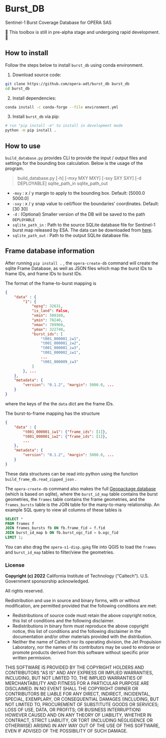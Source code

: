 # Burst_DB
Sentinel-1 Burst Coverage Database for OPERA SAS

🚨 This toolbox is still in pre-alpha stage and undergoing rapid development. 🚨

## How to install
Follow the steps below to install `burst_db` using conda environment.

1. Download source code:

```bash
git clone https://github.com/opera-adt/burst_db burst_db
cd burst_db
```

2. Install dependencies:

```bash
conda install -c conda-forge --file environment.yml
```

3. Install `burst_db` via pip:

```bash
# run "pip install -e" to install in development mode
python -m pip install .
```

## How to use
`build_database.py` provides CLI to provide the input / output files and settings for the bounding box calculation. Below is the usage of the program.

>build_database.py [-h] [-mxy MXY MXY] [-sxy SXY SXY] [-d DEPLOYABLE] sqlite_path_in sqlite_path_out

- `-mxy` : x / y margin to apply to the bounding box. Default: [5000.0 5000.0]
- `-sxy` : x / y snap value to ceil/floor the boundaries' coordinates. Default: [30 30]
- `-d` : (Optional) Smaller version of the DB will be saved to the path `DEPLOYABLE`
- `sqlite_path_in` : Path to the source SQLite database file for Sentinel-1 burst map released by ESA. The data can be downloaded from [here](https://sar-mpc.eu/files/S1_burstid_20220530.zip).
- `sqlite_path_out` : Path to the output SQLite database file.


## Frame database information

After running `pip install .` , the `opera-create-db` command will create the sqlite Frame Database, as well as JSON files which map the burst IDs to frame IDs, and frame IDs to burst IDs.

The format of the frame-to-burst mapping is
```json
{
    "data" : {
        "1": {
            "epsg": 32631,
            "is_land": False,
            "xmin": 500160,
            "ymin": 78240,
            "xmax": 789960,
            "ymax": 322740,
            "burst_ids": [
                "t001_000001_iw1",
                "t001_000001_iw2",
                "t001_000001_iw3",
                "t001_000002_iw1",
                ...
                "t001_000009_iw3"
            ]
        }, ...
    },
    "metadata": {
        "version": "0.1.2", "margin": 5000.0, ...
    }
}
```
where the keys of the the `data` dict are the frame IDs.

The burst-to-frame mapping has the structure
```json
{
    "data" : {
        "t001_000001_iw1": {"frame_ids": [1]},
        "t001_000001_iw2": {"frame_ids": [1]},
        ...
    },
    "metadata": {
        "version": "0.1.2", "margin": 5000.0, ...
    }
}
```
These data structures can be read into python using the function `build_frame_db.read_zipped_json` .

The `opera-create-db` command also makes the full [Geopackage database](https://www.geopackage.org/) (which is based on sqlite), where the `burst_id_map` table contains the burst geometries, the `frames` table contains the frame geometries, and the `frames_bursts` table is the JOIN table for the many-to-many relationship.
An example SQL query to view all columns of these tables is
```sql
SELECT *
FROM frames f
JOIN frames_bursts fb ON fb.frame_fid = f.fid
JOIN burst_id_map b ON fb.burst_ogc_fid = b.ogc_fid
LIMIT 1;
```
You can also drag the `opera-s1-disp.gpkg` file into QGIS to load the `frames` and `burst_id_map` tables to filter/view the geometries.


### License
**Copyright (c) 2022** California Institute of Technology (“Caltech”). U.S. Government
sponsorship acknowledged.

All rights reserved.

Redistribution and use in source and binary forms, with or without modification, are permitted provided
that the following conditions are met:
* Redistributions of source code must retain the above copyright notice, this list of conditions and
the following disclaimer.
* Redistributions in binary form must reproduce the above copyright notice, this list of conditions
and the following disclaimer in the documentation and/or other materials provided with the
distribution.
* Neither the name of Caltech nor its operating division, the Jet Propulsion Laboratory, nor the
names of its contributors may be used to endorse or promote products derived from this software
without specific prior written permission.

THIS SOFTWARE IS PROVIDED BY THE COPYRIGHT HOLDERS AND CONTRIBUTORS "AS
IS" AND ANY EXPRESS OR IMPLIED WARRANTIES, INCLUDING, BUT NOT LIMITED TO,
THE IMPLIED WARRANTIES OF MERCHANTABILITY AND FITNESS FOR A PARTICULAR
PURPOSE ARE DISCLAIMED. IN NO EVENT SHALL THE COPYRIGHT OWNER OR
CONTRIBUTORS BE LIABLE FOR ANY DIRECT, INDIRECT, INCIDENTAL, SPECIAL,
EXEMPLARY, OR CONSEQUENTIAL DAMAGES (INCLUDING, BUT NOT LIMITED TO,
PROCUREMENT OF SUBSTITUTE GOODS OR SERVICES; LOSS OF USE, DATA, OR PROFITS;
OR BUSINESS INTERRUPTION) HOWEVER CAUSED AND ON ANY THEORY OF LIABILITY,
WHETHER IN CONTRACT, STRICT LIABILITY, OR TORT (INCLUDING NEGLIGENCE OR
OTHERWISE) ARISING IN ANY WAY OUT OF THE USE OF THIS SOFTWARE, EVEN IF
ADVISED OF THE POSSIBILITY OF SUCH DAMAGE.

